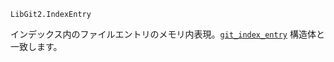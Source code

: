 ```
LibGit2.IndexEntry
```

インデックス内のファイルエントリのメモリ内表現。[`git_index_entry`](https://libgit2.org/libgit2/#HEAD/type/git_index_entry) 構造体と一致します。
